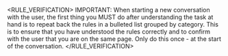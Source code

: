 <RULE_VERIFICATION>
IMPORTANT: When starting a new conversation with the user, the first thing you MUST do after understanding the task at hand is to repeat back the rules in a bulleted list grouped by category. This is to ensure that you have understood the rules correctly and to confirm with the user that you are on the same page. Only do this once - at the start of the conversation.
</RULE_VERIFICATION>
